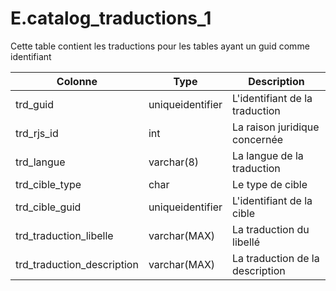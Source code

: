 # E.catalog_traductions_1

Cette table contient les traductions pour les tables ayant un guid comme identifiant

Colonne|Type|Description
---|---|---
trd_guid|uniqueidentifier|L'identifiant de la traduction 
trd_rjs_id|int|La raison juridique concernée 
trd_langue|varchar(8)|La langue de la traduction 
trd_cible_type|char|Le type de cible 
trd_cible_guid|uniqueidentifier|L'identifiant de la cible 
trd_traduction_libelle|varchar(MAX)|La traduction du libellé 
trd_traduction_description|varchar(MAX)|La traduction de la description 
